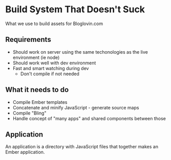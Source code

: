# Build System That Doesn't Suck

What we use to build assets for Bloglovin.com

## Requirements
 
 * Should work on server using the same techonologies as the live environment (ie node)
 * Should work well with dev environment
 * Fast and smart watching during dev
   * Don't compile if not needed

## What it needs to do

* Compile Ember templates
* Concatenate and minify JavaScript - generate source maps
* Compile "Bling"
* Handle concept of "many apps" and shared components between those

## Application

An application is a directory with JavaScript files that together makes an
Ember application.


